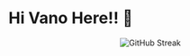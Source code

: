 # Hi Vano Here!! 👋

<div align="center">
  <img alt="GitHub Streak" src="https://github-readme-streak-stats-topaz-chi.vercel.app?user=StevanoNeovan&theme=dark" style="max-width: 100%; height: auto;">
</div>
